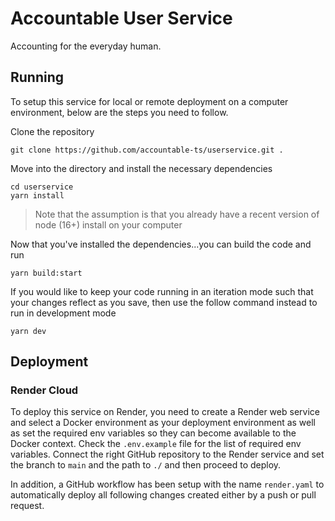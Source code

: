 # Accountable User Service

Accounting for the everyday human.

## Running

To setup this service for local or remote deployment on a computer environment, below are the steps you need to follow.

Clone the repository

```shell
git clone https://github.com/accountable-ts/userservice.git .

```

Move into the directory and install the necessary dependencies

```shell
cd userservice
yarn install
```

> Note that the assumption is that you already have a recent version of node (16+) install on your computer

Now that you've installed the dependencies...you can build the code and run

```shell
yarn build:start
```

If you would like to keep your code running in an iteration mode such that your changes reflect as you save, then use the follow command instead to run in development mode

```shell
yarn dev
```

## Deployment

### Render Cloud

To deploy this service on Render, you need to create a Render web service and select a Docker environment as your deployment environment as well as set the required env variables so they can become available to the Docker context. Check the `.env.example` file for the list of required env variables. Connect the right GitHub repository to the Render service and set the branch to `main` and the path to `./` and then proceed to deploy.

In addition, a GitHub workflow has been setup with the name `render.yaml` to automatically deploy all following changes created either by a push or pull request.
